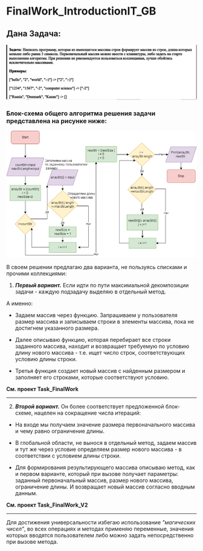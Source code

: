 # FinalWork_IntroductionIT_GB

## Дана Задача:
![Условия задачи](Task.png)

### Блок-схема общего алгоритма решения задачи представлена на рисунке ниже:
![Блок-схема алгоритма решения](algorithmTaskFinalWork.png)

В своем решении предлагаю два варианта, не пользуясь списками и прочими коллекциями:

1. **_Первый вариант._** Если идти по пути максимальной декомпозиции задачи - каждую подзадачу выделяю в отдельный метод.

А именно:

+ Задаем массив через функцию. Запрашиваем у пользователя размер массива и записываем строки в элементы массива, пока не достигнем указанного размера.

+ Далее описываю функцию, которая перебирает все строки заданного массива, находит и возвращает требуемую по условию длину нового массива - т.е. ищет число строк, соответствующих условию длины строки.

+ Третья функция создает новый массив с найденным размером и заполняет его строками, которые соответствуют условию.

**См. проект Task_FinalWork**
***
2. **_Второй вариант._** Он более соответствует предложенной блок-схеме, нацелен на сокращение числа итераций:

+ На входе мы получаем значение размера первоначального массива и чему равно ограничение длины.

+ В глобальной области, не вынося в отдельный метод, задаем массив и тут же через условие определяем размер нового массива - в соответствии с условием длины строки.

+ Для формирования результирующего массива описываю метод, как и первом варианте, который при вызове получает параметры: заданный первоначальный массив, размер нового массива, ограничение длины. И возвращает новый массив согласно вводным данным.

**См. проект Task_FinalWork_V2**
***

Для достижения универсальности избегаю использование *"магических чисел"*, во всех операциях и методах применяю переменные, значения которых вводятся пользователем либо можно задать непосредственно при вызове метода.